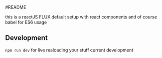#README

this is a reactJS FLUX default setup with react components and of course babel for ES6 usage

## Development
```npm run dev``` for live realoading your stuff current development
